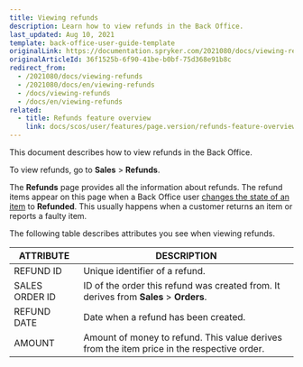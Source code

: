 ```yaml
---
title: Viewing refunds
description: Learn how to view refunds in the Back Office.
last_updated: Aug 10, 2021
template: back-office-user-guide-template
originalLink: https://documentation.spryker.com/2021080/docs/viewing-refunds
originalArticleId: 36f1525b-6f90-41be-b0bf-75d368e91b8c
redirect_from:
  - /2021080/docs/viewing-refunds
  - /2021080/docs/en/viewing-refunds
  - /docs/viewing-refunds
  - /docs/en/viewing-refunds
related:
  - title: Refunds feature overview
    link: docs/scos/user/features/page.version/refunds-feature-overview.html
---
```


This document describes how to view refunds in the Back Office.

To view refunds, go to **Sales** > **Refunds**.

The **Refunds** page provides all the information about refunds. The refund items appear on this page when a Back Office user [changes the state of an item](/docs/scos/user/back-office-user-guides/{{page.version}}/sales/orders/changing-the-state-of-order-items.html) to **Refunded**. This usually happens when a customer returns an item or reports a faulty item.


The following table describes attributes you see when viewing refunds.

| ATTRIBUTE | DESCRIPTION  |
| --- | --- |
| REFUND ID | Unique identifier of a refund. |
| SALES ORDER ID | ID of the order this refund was created from. It derives from **Sales** > **Orders**. |
| REFUND DATE | Date when a refund has been created.|
| AMOUNT | Amount of money to refund. This value derives from the item price in the respective order.|
